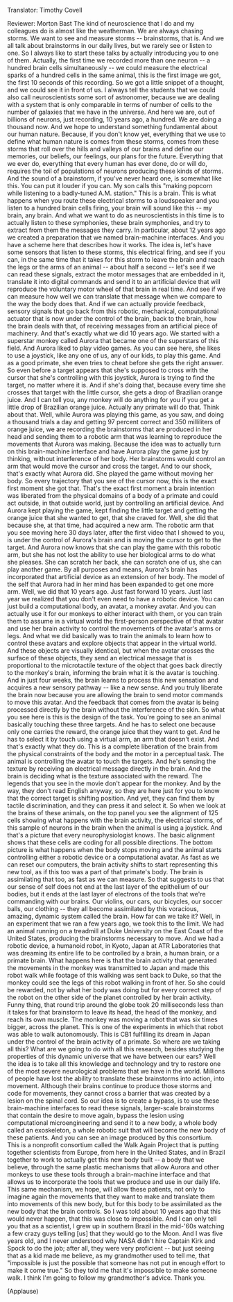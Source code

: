 

Translator: Timothy Covell

Reviewer: Morton Bast
The kind of neuroscience that I do and my colleagues do
is almost like the weatherman.
We are always chasing storms.
We want to see and measure storms -- brainstorms, that is.
And we all talk about brainstorms in our daily lives,
but we rarely see or listen to one.
So I always like to start these talks
by actually introducing you to one of them.
Actually, the first time we recorded more than one neuron --
a hundred brain cells simultaneously --
we could measure the electrical sparks
of a hundred cells in the same animal,
this is the first image we got,
the first 10 seconds of this recording.
So we got a little snippet of a thought,
and we could see it in front of us.
I always tell the students
that we could also call neuroscientists some sort of astronomer,
because we are dealing with a system
that is only comparable in terms of number of cells
to the number of galaxies that we have in the universe.
And here we are, out of billions of neurons,
just recording, 10 years ago, a hundred.
We are doing a thousand now.
And we hope to understand something fundamental about our human nature.
Because, if you don&#39;t know yet,
everything that we use to define what human nature is comes from these storms,
comes from these storms that roll over the hills and valleys of our brains
and define our memories, our beliefs,
our feelings, our plans for the future.
Everything that we ever do,
everything that every human has ever done, do or will do,
requires the toil of populations of neurons producing these kinds of storms.
And the sound of a brainstorm, if you&#39;ve never heard one,
is somewhat like this.
You can put it louder if you can.
My son calls this &quot;making popcorn while listening to a badly-tuned A.M. station.&quot;
This is a brain.
This is what happens when you route these electrical storms to a loudspeaker
and you listen to a hundred brain cells firing,
your brain will sound like this -- my brain, any brain.
And what we want to do as neuroscientists in this time
is to actually listen to these symphonies, these brain symphonies,
and try to extract from them the messages they carry.
In particular, about 12 years ago
we created a preparation that we named brain-machine interfaces.
And you have a scheme here that describes how it works.
The idea is, let&#39;s have some sensors that listen to these storms, this electrical firing,
and see if you can, in the same time that it takes
for this storm to leave the brain and reach the legs or the arms of an animal --
about half a second --
let&#39;s see if we can read these signals,
extract the motor messages that are embedded in it,
translate it into digital commands
and send it to an artificial device
that will reproduce the voluntary motor wheel of that brain in real time.
And see if we can measure how well we can translate that message
when we compare to the way the body does that.
And if we can actually provide feedback,
sensory signals that go back from this robotic, mechanical, computational actuator
that is now under the control of the brain,
back to the brain,
how the brain deals with that,
of receiving messages from an artificial piece of machinery.
And that&#39;s exactly what we did 10 years ago.
We started with a superstar monkey called Aurora
that became one of the superstars of this field.
And Aurora liked to play video games.
As you can see here,
she likes to use a joystick, like any one of us, any of our kids, to play this game.
And as a good primate, she even tries to cheat before she gets the right answer.
So even before a target appears that she&#39;s supposed to cross
with the cursor that she&#39;s controlling with this joystick,
Aurora is trying to find the target, no matter where it is.
And if she&#39;s doing that,
because every time she crosses that target with the little cursor,
she gets a drop of Brazilian orange juice.
And I can tell you, any monkey will do anything for you
if you get a little drop of Brazilian orange juice.
Actually any primate will do that.
Think about that.
Well, while Aurora was playing this game, as you saw,
and doing a thousand trials a day
and getting 97 percent correct and 350 milliliters of orange juice,
we are recording the brainstorms that are produced in her head
and sending them to a robotic arm
that was learning to reproduce the movements that Aurora was making.
Because the idea was to actually turn on this brain-machine interface
and have Aurora play the game just by thinking,
without interference of her body.
Her brainstorms would control an arm
that would move the cursor and cross the target.
And to our shock, that&#39;s exactly what Aurora did.
She played the game without moving her body.
So every trajectory that you see of the cursor now,
this is the exact first moment she got that.
That&#39;s the exact first moment
a brain intention was liberated from the physical domains of a body of a primate
and could act outside, in that outside world,
just by controlling an artificial device.
And Aurora kept playing the game, kept finding the little target
and getting the orange juice that she wanted to get, that she craved for.
Well, she did that because she, at that time, had acquired a new arm.
The robotic arm that you see moving here 30 days later,
after the first video that I showed to you,
is under the control of Aurora&#39;s brain
and is moving the cursor to get to the target.
And Aurora now knows that she can play the game with this robotic arm,
but she has not lost the ability to use her biological arms to do what she pleases.
She can scratch her back, she can scratch one of us, she can play another game.
By all purposes and means,
Aurora&#39;s brain has incorporated that artificial device
as an extension of her body.
The model of the self that Aurora had in her mind
has been expanded to get one more arm.
Well, we did that 10 years ago.
Just fast forward 10 years.
Just last year we realized that you don&#39;t even need to have a robotic device.
You can just build a computational body, an avatar, a monkey avatar.
And you can actually use it for our monkeys to either interact with them,
or you can train them to assume in a virtual world
the first-person perspective of that avatar
and use her brain activity to control the movements of the avatar&#39;s arms or legs.
And what we did basically was to train the animals
to learn how to control these avatars
and explore objects that appear in the virtual world.
And these objects are visually identical,
but when the avatar crosses the surface of these objects,
they send an electrical message that is proportional to the microtactile texture of the object
that goes back directly to the monkey&#39;s brain,
informing the brain what it is the avatar is touching.
And in just four weeks, the brain learns to process this new sensation
and acquires a new sensory pathway -- like a new sense.
And you truly liberate the brain now
because you are allowing the brain to send motor commands to move this avatar.
And the feedback that comes from the avatar is being processed directly by the brain
without the interference of the skin.
So what you see here is this is the design of the task.
You&#39;re going to see an animal basically touching these three targets.
And he has to select one because only one carries the reward,
the orange juice that they want to get.
And he has to select it by touch using a virtual arm, an arm that doesn&#39;t exist.
And that&#39;s exactly what they do.
This is a complete liberation of the brain
from the physical constraints of the body and the motor in a perceptual task.
The animal is controlling the avatar to touch the targets.
And he&#39;s sensing the texture by receiving an electrical message directly in the brain.
And the brain is deciding what is the texture associated with the reward.
The legends that you see in the movie don&#39;t appear for the monkey.
And by the way, they don&#39;t read English anyway,
so they are here just for you to know that the correct target is shifting position.
And yet, they can find them by tactile discrimination,
and they can press it and select it.
So when we look at the brains of these animals,
on the top panel you see the alignment of 125 cells
showing what happens with the brain activity, the electrical storms,
of this sample of neurons in the brain
when the animal is using a joystick.
And that&#39;s a picture that every neurophysiologist knows.
The basic alignment shows that these cells are coding for all possible directions.
The bottom picture is what happens when the body stops moving
and the animal starts controlling either a robotic device or a computational avatar.
As fast as we can reset our computers,
the brain activity shifts to start representing this new tool,
as if this too was a part of that primate&#39;s body.
The brain is assimilating that too, as fast as we can measure.
So that suggests to us that our sense of self
does not end at the last layer of the epithelium of our bodies,
but it ends at the last layer of electrons of the tools that we&#39;re commanding with our brains.
Our violins, our cars, our bicycles, our soccer balls, our clothing --
they all become assimilated by this voracious, amazing, dynamic system called the brain.
How far can we take it?
Well, in an experiment that we ran a few years ago, we took this to the limit.
We had an animal running on a treadmill
at Duke University on the East Coast of the United States,
producing the brainstorms necessary to move.
And we had a robotic device, a humanoid robot,
in Kyoto, Japan at ATR Laboratories
that was dreaming its entire life to be controlled by a brain,
a human brain, or a primate brain.
What happens here is that the brain activity that generated the movements in the monkey
was transmitted to Japan and made this robot walk
while footage of this walking was sent back to Duke,
so that the monkey could see the legs of this robot walking in front of her.
So she could be rewarded, not by what her body was doing
but for every correct step of the robot on the other side of the planet
controlled by her brain activity.
Funny thing, that round trip around the globe took 20 milliseconds less
than it takes for that brainstorm to leave its head, the head of the monkey,
and reach its own muscle.
The monkey was moving a robot that was six times bigger, across the planet.
This is one of the experiments in which that robot was able to walk autonomously.
This is CB1 fulfilling its dream in Japan
under the control of the brain activity of a primate.
So where are we taking all this?
What are we going to do with all this research,
besides studying the properties of this dynamic universe that we have between our ears?
Well the idea is to take all this knowledge and technology
and try to restore one of the most severe neurological problems that we have in the world.
Millions of people have lost the ability to translate these brainstorms
into action, into movement.
Although their brains continue to produce those storms and code for movements,
they cannot cross a barrier that was created by a lesion on the spinal cord.
So our idea is to create a bypass,
is to use these brain-machine interfaces to read these signals,
larger-scale brainstorms that contain the desire to move again,
bypass the lesion using computational microengineering
and send it to a new body, a whole body called an exoskeleton,
a whole robotic suit that will become the new body of these patients.
And you can see an image produced by this consortium.
This is a nonprofit consortium called the Walk Again Project
that is putting together scientists from Europe,
from here in the United States, and in Brazil
together to work to actually get this new body built --
a body that we believe, through the same plastic mechanisms
that allow Aurora and other monkeys to use these tools through a brain-machine interface
and that allows us to incorporate the tools that we produce and use in our daily life.
This same mechanism, we hope, will allow these patients,
not only to imagine again the movements that they want to make
and translate them into movements of this new body,
but for this body to be assimilated as the new body that the brain controls.
So I was told about 10 years ago
that this would never happen, that this was close to impossible.
And I can only tell you that as a scientist,
I grew up in southern Brazil in the mid-&#39;60s
watching a few crazy guys telling [us] that they would go to the Moon.
And I was five years old,
and I never understood why NASA didn&#39;t hire Captain Kirk and Spock to do the job;
after all, they were very proficient --
but just seeing that as a kid
made me believe, as my grandmother used to tell me,
that &quot;impossible is just the possible
that someone has not put in enough effort to make it come true.&quot;
So they told me that it&#39;s impossible to make someone walk.
I think I&#39;m going to follow my grandmother&#39;s advice.
Thank you.

(Applause)

